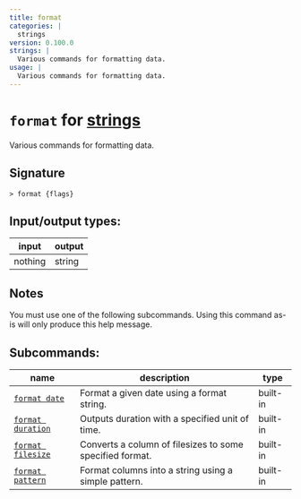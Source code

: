 ```yaml
---
title: format
categories: |
  strings
version: 0.100.0
strings: |
  Various commands for formatting data.
usage: |
  Various commands for formatting data.
---
```

<!-- This file is automatically generated. Please edit the command in https://github.com/nushell/nushell instead. -->

# `format` for [strings](/commands/categories/strings.md)

<div class='command-title'>Various commands for formatting data.</div>

## Signature

```> format {flags} ```


## Input/output types:

| input   | output |
| ------- | ------ |
| nothing | string |

## Notes
You must use one of the following subcommands. Using this command as-is will only produce this help message.

## Subcommands:

| name                                                   | description                                              | type     |
| ------------------------------------------------------ | -------------------------------------------------------- | -------- |
| [`format date`](/commands/docs/format_date.md)         | Format a given date using a format string.               | built-in |
| [`format duration`](/commands/docs/format_duration.md) | Outputs duration with a specified unit of time.          | built-in |
| [`format filesize`](/commands/docs/format_filesize.md) | Converts a column of filesizes to some specified format. | built-in |
| [`format pattern`](/commands/docs/format_pattern.md)   | Format columns into a string using a simple pattern.     | built-in |